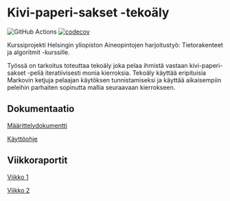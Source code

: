 # Kivi-paperi-sakset -tekoäly

![GitHub Actions](https://github.com/hhautajarvi/kps-tekoaly/workflows/CI/badge.svg)
[![codecov](https://codecov.io/gh/hhautajarvi/kps-tekoaly/branch/main/graph/badge.svg?token=IAIN4IONLA)](https://codecov.io/gh/hhautajarvi/kps-tekoaly)

Kurssiprojekti Helsingin yliopiston Aineopintojen harjoitustyö: Tietorakenteet ja algoritmit -kurssille.

Työssä on tarkoitus toteuttaa tekoäly joka pelaa ihmistä vastaan kivi-paperi-sakset -peliä iteratiivisesti monia kierroksia. Tekoäly käyttää eripituisia Markovin ketjuja pelaajan käytöksen tunnistamiseksi ja käyttää aikaisempiin peleihin parhaiten sopinutta mallia seuraavaan kierrokseen.

## Dokumentaatio

[Määrittelydokumentti](https://github.com/hhautajarvi/kps-tekoaly/blob/master/Dokumentaatio/maarittelydokumentti.md)

[Käyttöohje](https://github.com/hhautajarvi/kps-tekoaly/blob/master/Dokumentaatio/kaytto-ohje.md)

## Viikkoraportit

[Viikko 1](https://github.com/hhautajarvi/kps-tekoaly/blob/master/Dokumentaatio/Viikkoraportti1.md)

[Viikko 2](https://github.com/hhautajarvi/kps-tekoaly/blob/master/Dokumentaatio/Viikkoraportti2.md)
